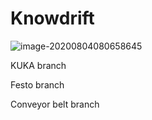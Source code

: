 

# Knowdrift 

![image-20200804080658645](README.assets/image-20200804080658645.png)

KUKA branch

Festo branch 

Conveyor belt branch 